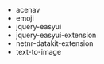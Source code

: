 - acenav
- emoji
- jquery-easyui
- jquery-easyui-extension
- netnr-datakit-extension
- text-to-image
